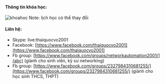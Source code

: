 #### Thông tin khóa học:
![khoahoc](https://scontent.fsgn2-6.fna.fbcdn.net/v/t1.0-9/119239165_1052232858568430_6147607854732177971_o.jpg?_nc_cat=100&_nc_sid=ca434c&_nc_ohc=vs_4ZKzERTsAX_ULrJJ&_nc_ht=scontent.fsgn2-6.fna&oh=91f3c99d4b95a0136a71d7a24f1c090b&oe=5F81797A)
Note: lịch học có thể thay đổi

#### Liên hệ:
* Skype: live:thaiquocvo2001
* Facebook: [https://www.facebook.com/thaiquocvo2001](https://www.facebook.com/thaiquocvo2001)
* Fb group: [https://www.facebook.com/groups/networkautomation2001/](abc) (giành cho sinh viên, kỹ sư networking) 
* Fb group: [https://www.facebook.com/groups/2327984310681255/](https://www.facebook.com/groups/2327984310681255/) (giành cho học sinh THCS, THPT)
